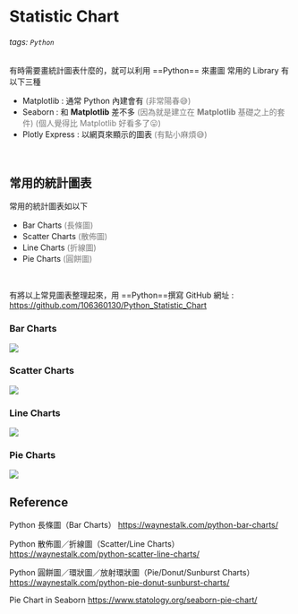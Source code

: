 # Statistic Chart

###### tags: `Python`

有時需要畫統計圖表什麼的，就可以利用 ==Python== 來畫圖
常用的 Library 有以下三種
- Matplotlib : 通常 Python 內建會有
<font color="#7B7B7B">(非常陽春:sweat_smile:)</font>
- Seaborn : 和 **Matplotlib** 差不多
<font color="#7B7B7B">(因為就是建立在 **Matplotlib** 基礎之上的套件)</font>
<font color="#7B7B7B">(個人覺得比 Matplotlib 好看多了:stuck_out_tongue:)</font>
- Plotly Express : 以網頁來顯示的圖表
<font color="#7B7B7B">(有點小麻煩:sweat_smile:)</font>
<br>

## 常用的統計圖表
常用的統計圖表如以下
- Bar Charts <font color="#7B7B7B">(長條圖)</font>
- Scatter Charts <font color="#7B7B7B">(散佈圖)</font>
- Line Charts <font color="#7B7B7B">(折線圖)</font>
- Pie Charts <font color="#7B7B7B">(圓餅圖)</font>
<br>

有將以上常見圖表整理起來，用 ==Python==撰寫
GitHub 網址 : 
https://github.com/106360130/Python_Statistic_Chart


### Bar Charts
![](https://i.imgur.com/SZnpsKe.png)
<br>

### Scatter Charts
![](https://i.imgur.com/zNOCk5b.png)
<br>

### Line Charts
![](https://i.imgur.com/OvJpykO.png)
<br>

### Pie Charts
![](https://i.imgur.com/48BI3Gr.png)
<br>

    
## Reference
Python 長條圖（Bar Charts）
https://waynestalk.com/python-bar-charts/

Python 散佈圖／折線圖（Scatter/Line Charts）
https://waynestalk.com/python-scatter-line-charts/

Python 圓餅圖／環狀圖／放射環狀圖（Pie/Donut/Sunburst Charts）
https://waynestalk.com/python-pie-donut-sunburst-charts/

Pie Chart in Seaborn
https://www.statology.org/seaborn-pie-chart/
    